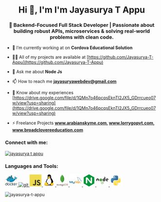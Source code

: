 <h1 align="center">Hi 👋, I'm I'm Jayasurya T Appu</h1>
<h3 align="center">🚀 Backend-Focused Full Stack Developer | Passionate about building robust APIs, microservices & solving real-world problems with clean code.</h3>

- 🔭 I’m currently working at on **Cordova Educational Solution**

- 👨‍💻 All of my projects are available at [https://github.com/Jayasurya-T-Appu](https://github.com/Jayasurya-T-Appu)

- 💬 Ask me about **Node Js**

- 📫 How to reach me **jayasuryawebdev@gmail.com**

- 📄 Know about my experiences [https://drive.google.com/file/d/1QMn7o46pcqsEknTI2JX5_GDrrcueo07w/view?usp=sharing](https://drive.google.com/file/d/1QMn7o46pcqsEknTI2JX5_GDrrcueo07w/view?usp=sharing)

- ⚡ Freelance Projects **www.arabianskyme.com, www.lorrygopvt.com, www.broadclovereeducation.com**

<h3 align="left">Connect with me:</h3>
<p align="left">
<a href="https://linkedin.com/in/jayasurya t appu" target="blank"><img align="center" src="https://raw.githubusercontent.com/rahuldkjain/github-profile-readme-generator/master/src/images/icons/Social/linked-in-alt.svg" alt="jayasurya t appu" height="30" width="40" /></a>
</p>

<h3 align="left">Languages and Tools:</h3>
<p align="left"> <a href="https://www.docker.com/" target="_blank" rel="noreferrer"> <img src="https://raw.githubusercontent.com/devicons/devicon/master/icons/docker/docker-original-wordmark.svg" alt="docker" width="40" height="40"/> </a> <a href="https://git-scm.com/" target="_blank" rel="noreferrer"> <img src="https://www.vectorlogo.zone/logos/git-scm/git-scm-icon.svg" alt="git" width="40" height="40"/> </a> <a href="https://developer.mozilla.org/en-US/docs/Web/JavaScript" target="_blank" rel="noreferrer"> <img src="https://raw.githubusercontent.com/devicons/devicon/master/icons/javascript/javascript-original.svg" alt="javascript" width="40" height="40"/> </a> <a href="https://www.linux.org/" target="_blank" rel="noreferrer"> <img src="https://raw.githubusercontent.com/devicons/devicon/master/icons/linux/linux-original.svg" alt="linux" width="40" height="40"/> </a> <a href="https://www.mongodb.com/" target="_blank" rel="noreferrer"> <img src="https://raw.githubusercontent.com/devicons/devicon/master/icons/mongodb/mongodb-original-wordmark.svg" alt="mongodb" width="40" height="40"/> </a> <a href="https://www.mysql.com/" target="_blank" rel="noreferrer"> <img src="https://raw.githubusercontent.com/devicons/devicon/master/icons/mysql/mysql-original-wordmark.svg" alt="mysql" width="40" height="40"/> </a> <a href="https://www.nginx.com" target="_blank" rel="noreferrer"> <img src="https://raw.githubusercontent.com/devicons/devicon/master/icons/nginx/nginx-original.svg" alt="nginx" width="40" height="40"/> </a> <a href="https://nodejs.org" target="_blank" rel="noreferrer"> <img src="https://raw.githubusercontent.com/devicons/devicon/master/icons/nodejs/nodejs-original-wordmark.svg" alt="nodejs" width="40" height="40"/> </a> <a href="https://www.python.org" target="_blank" rel="noreferrer"> <img src="https://raw.githubusercontent.com/devicons/devicon/master/icons/python/python-original.svg" alt="python" width="40" height="40"/> </a> </p>

<p><img align="center" src="https://github-readme-stats.vercel.app/api/top-langs?username=jayasurya-t-appu&show_icons=true&locale=en&layout=compact" alt="jayasurya-t-appu" /></p>
